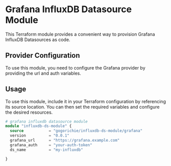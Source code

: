 # Grafana InfluxDB Datasource Module

This Terraform module provides a convenient way to provision Grafana InfluxDB Datasources as code.

## Provider Configuration

To use this module, you need to configure the Grafana provider by providing the url and auth variables.

## Usage

To use this module, include it in your Terraform configuration by referencing its source location. You can then set the required variables and configure the desired resources.

```terraform
# grafana influxdb datasource module
module "influxdb-ds-module" {
  source           = "gogorichie/influxdb-ds-module/grafana"
  version          = "0.0.1"
  grafana_url      = "https://grafana.example.com"
  grafana_auth     = "your-auth-token"
  ds_name          = "my-influxdb"

}
```
